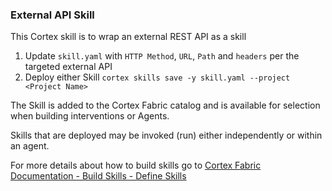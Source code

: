 ### External API Skill

This Cortex skill is to wrap an external REST API as a skill

1. Update `skill.yaml` with `HTTP Method`, `URL`, `Path` and `headers` per the targeted external API
2. Deploy either Skill `cortex skills save -y skill.yaml --project <Project Name>`

The Skill is added to the Cortex Fabric catalog and is available for selection when building interventions or Agents.

Skills that are deployed may be invoked (run) either independently or within an agent.

For more details about how to build skills go to [Cortex Fabric Documentation - Build Skills - Define Skills](https://cognitivescale.github.io/cortex-fabric/docs/build-skills/define-skills)
